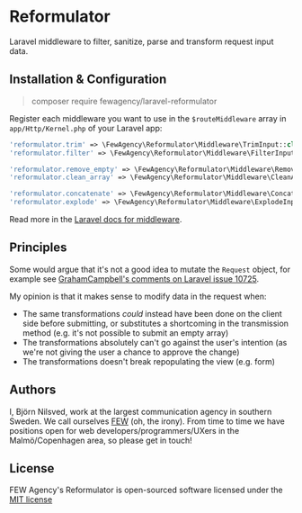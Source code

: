 # Reformulator
Laravel middleware to filter, sanitize, parse and transform request input data.

## Installation & Configuration
> composer require fewagency/laravel-reformulator

Register each middleware you want to use in the `$routeMiddleware` array
in `app/Http/Kernel.php` of your Laravel app: 
```php
'reformulator.trim' => \FewAgency\Reformulator\Middleware\TrimInput::class,
'reformulator.filter' => \FewAgency\Reformulator\Middleware\FilterInput::class,

'reformulator.remove_empty' => \FewAgency\Reformulator\Middleware\RemoveEmptyInput::class,
'reformulator.clean_array' => \FewAgency\Reformulator\Middleware\CleanArrayInput::class,

'reformulator.concatenate' => \FewAgency\Reformulator\Middleware\ConcatenateInput::class,
'reformulator.explode' => \FewAgency\Reformulator\Middleware\ExplodeInput::class,
```
Read more in the [Laravel docs for middleware](https://laravel.com/docs/middleware#registering-middleware).

## Principles
Some would argue that it's not a good idea to mutate the `Request` object, for example see
[GrahamCampbell's comments on Laravel issue 10725](https://github.com/laravel/framework/issues/10725).

My opinion is that it makes sense to modify data in the request when:
- The same transformations *could* instead have been done on the client side before submitting,
or substitutes a shortcoming in the transmission method
(e.g. it's not possible to submit an empty array)
- The transformations absolutely can't go against the user's intention
(as we're not giving the user a chance to approve the change)
- The transformations doesn't break repopulating the view (e.g. form)

## Authors
I, Björn Nilsved, work at the largest communication agency in southern Sweden.
We call ourselves [FEW](http://fewagency.se) (oh, the irony).
From time to time we have positions open for web developers/programmers/UXers in the Malmö/Copenhagen area,
so please get in touch!

## License
FEW Agency's Reformulator is open-sourced software licensed under the
[MIT license](http://opensource.org/licenses/MIT)
